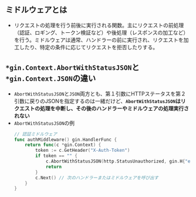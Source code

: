 ## ミドルウェアとは
- リクエストの処理を行う前後に実行される関数。主にリクエストの前処理（認証、ロギング、トークン検証など）や後処理（レスポンスの加工など）を行う。ミドルウェアは通常、ハンドラーの前に実行され、リクエストを加工したり、特定の条件に応じてリクエストを拒否したりする。

## `*gin.Context.AbortWithStatusJSON`と`*gin.Context.JSON`の違い
- `AbortWithStatusJSON`と`JSON`両方とも、第１引数にHTTPステータスを第２引数に戻りのJSONを指定するのは一緒だけど、**`AbortWithStatusJSON`はリクエストの処理を中断し、その後のハンドラーやミドルウェアの処理実行されない**
- `AbortWithStatusJSON`の例  
  ```go
  // 認証ミドルウェア
  func authMiddleware() gin.HandlerFunc {
      return func(c *gin.Context) {
          token := c.GetHeader("X-Auth-Token")
          if token == "" {
              c.AbortWithStatusJSON(http.StatusUnauthorized, gin.H{"error": "Unauthorized"})
              return
          }
          c.Next() // 次のハンドラーまたはミドルウェアを呼び出す
      }
  }
  ```
